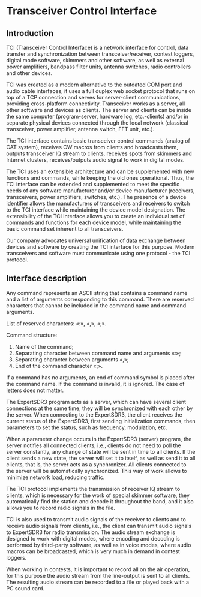 # Transceiver Control Interface

## Introduction

TCI (Transceiver Control Interface) is a network interface for control, data transfer and
synchronization between transceiver/receiver, contest loggers, digital mode software, skimmers
and other software, as well as external power amplifiers, bandpass filter units, antenna switches,
radio controllers and other devices.

TCI was created as a modern alternative to the outdated COM port and audio cable
interfaces, it uses a full duplex web socket protocol that runs on top of a TCP connection and
serves for server-client communications, providing cross-platform connectivity. Transceiver works
as a server, all other software and devices as clients. The server and clients can be inside the
same computer (program-server, hardware log, etc.-clients) and/or in separate physical devices
connected through the local network (classical transceiver, power amplifier, antenna switch, FFT
unit, etc.).

The TCI interface contains basic transceiver control commands (analog of CAT system),
receives CW macros from clients and broadcasts them, outputs transceiver IQ stream to clients,
receives spots from skimmers and Internet clusters, receives/outputs audio signal to work in
digital modes.

The TCI uses an extensible architecture and can be supplemented with new functions and
commands, while keeping the old ones operational. Thus, the TCI interface can be extended and
supplemented to meet the specific needs of any software manufacturer and/or device
manufacturer (receivers, transceivers, power amplifiers, switches, etc.). The presence of a device
identifier allows the manufacturers of transceivers and receivers to switch to the TCI interface
while maintaining the device model designation. The extensibility of the TCI interface allows you
to create an individual set of commands and functions for each device model, while maintaining
the basic command set inherent to all transceivers.

Our company advocates universal unification of data exchange between devices and
software by creating the TCI interface for this purpose. Modern transceivers and software must
communicate using one protocol - the TCI protocol.

## Interface description

Any command represents an ASCII string that contains a command name and a list of
arguments corresponding to this command. There are reserved characters that cannot be
included in the command name and command arguments.

List of reserved characters: «:», «,», «;».

Command structure:
1. Name of the command;
2. Separating character between command name and arguments «:»;
3. Separating character between arguments «,»;
4. End of the command character «;».

If a command has no arguments, an end of command symbol is placed after the command
name. If the command is invalid, it is ignored. The case of letters does not matter.

The ExpertSDR3 program acts as a server, which can have several client connections at
the same time, they will be synchronized with each other by the server. When connecting to the
ExpertSDR3, the client receives the current status of the ExpertSDR3, first sending initialization
commands, then parameters to set the status, such as frequency, modulation, etc.

When a parameter change occurs in the ExpertSDR3 (server) program, the server notifies
all connected clients, i.e., clients do not need to poll the server constantly, any change of state
will be sent in time to all clients. If the client sends a new state, the server will set it to itself, as
well as send it to all clients, that is, the server acts as a synchronizer. All clients connected to the
server will be automatically synchronized. This way of work allows to minimize network load,
reducing traffic.

The TCI protocol implements the transmission of receiver IQ stream to clients, which is
necessary for the work of special skimmer software, they automatically find the station and
decode it throughout the band, and it also allows you to record radio signals in the file.

TCI is also used to transmit audio signals of the receiver to clients and to receive audio
signals from clients, i.e., the client can transmit audio signals to ExpertSDR3 for radio
transmission. The audio stream exchange is designed to work with digital modes, where encoding
and decoding is performed by third-party software, as well as in voice modes, where audio macros
can be broadcasted, which is very much in demand in contest loggers.

When working in contests, it is important to record all on the air operation, for this purpose
the audio stream from the line-output is sent to all clients. The resulting audio stream can be
recorded to a file or played back with a PC sound card.

